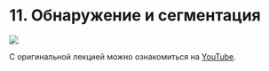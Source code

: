 # 11\. Обнаружение и сегментация

![](https://raw.githubusercontent.com/AlexandrParkhomenko/ml/main/stanford/images/cs231n_2017_lecture11_page-0017.jpg)

С оригинальной лекцией можно ознакомиться на [YouTube](https://youtu.be/nDPWywWRIRo).
